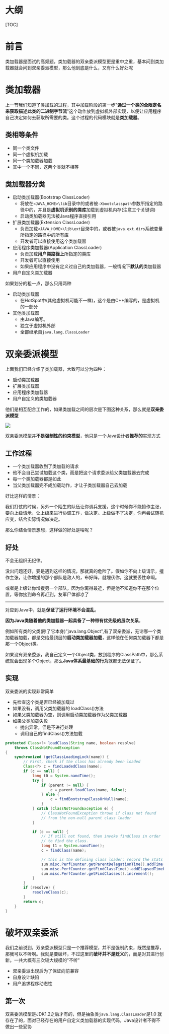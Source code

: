# 大纲



[TOC]

# 前言

类加载器是面试的高频题，类加载器的双亲委派模型更是重中之重，基本问到类加载器就会问到双亲委派模型，那么他到底是什么，又有什么好处呢



# 类加载器

上一节我们知道了类加载的过程，其中加载阶段的第一步"**通过一个类的全限定名来获取描述此类的二进制字节流**"这个动作放到虚拟机外部实现，以便让应用程序自己决定如何去获取所需要的类。这个过程的代码模块就是**类加载器**。



## 类相等条件

- 同一个类文件
- 同一个虚拟机加载
- 同一个类加载器加载
- 其中一个不同，这两个类就不相等



## 类加载器分类

- 启动类加载器(Bootstrap ClassLoader)
  - 将放在`<JAVA_HOME>\lib`目录中的或者被`-Xbootclasspath`参数所指定的路径中的，并且是**虚拟机识别的类库**加载到虚拟机内存(注意三个关键词)
  - 启动类加载器无法被Java程序直接引用
- 扩展类加载器(Extension ClassLoader)
  - 负责加载`<JAVA_HOME>\lib\ext`目录中的，或者被`java.ext.dirs`系统变量所指定的路径中的所有库
  - 开发者可以直接使用这个类加载器
- 应用程序类加载器(Application ClassLoader)
  - 负责加载**用户类路径上**所指定的类库
  - 开发者可以直接使用
  - 如果应用程序中没有定义过自己的类加载器，一般情况下**默认的**类加载器
- 用户自定义类加载器

如果划分的粗一点，那么只用两种

- 启动类加载器
  - 在HotSpot中(其他虚拟机可能不一样)，这个是由C++编写的，是虚拟机的一部分
- 其他类加载器
  - 由Java编写。
  - 独立于虚拟机外部
  - 全部继承自`java.lang.ClassLoader`

# 双亲委派模型

上面我们已经介绍了类加载器，大致可以分为四种：

- 启动类加载器
- 扩展类加载器
- 应用程序类加载器
- 用户自定义的类加载器

他们是相互配合工作的，如果类加载之间的层次是下图这种关系，那么就是**双亲委派模型**

![](img/Xnip2019-05-07_22-34-48.jpg)

双亲委派模型并**不是强制性的约束模型**，他只是一个Java设计者**推荐的**实现方式

## 工作过程

- 一个类加载器收到了类加载的请求
- 他不会自己尝试加载这个类，而是把这个请求委派给父类加载器去完成
- 每一个类加载器都是如此
- 当父类加载器完不成加载动作，才让子类加载器自己去加载

好比这样的情景：

我们打仗的时候，另外一个陌生的队伍让你调兵支援，这个时候你不能擅作主张，要向上级请示，让上级来进行协调工作，做决定。上级做不了决定，你再尝试随机应变，结合实际情况做决定。

那么你结合情景想想，这样做的好处是啥呢？

## 好处

不会无组织无纪律。

没出问题还好，要是遇到这样的情况，那就真的危险了。假如你不向上级请示，擅作主张，让你增援的那个部队是敌人的，布好阵，就埋伏你，这就要丢性命啊。

或者是上级让你增援另一个部队，因为你离得最近，但是他不知道你不在那个位置，等你接到命令再赶到，友军尸体都凉了

------------------

对应到Java中，就是**保证了运行环境不会混乱**。

**因为Java类随着他的类加载器一起具备了一种带有优先级的层次关系**，

例如所有类的父类(除了它本身)"java.lang.Object",有了双亲委派，无论哪一个类加载器加载，都是交给最顶层的**启动类加载器加载**，这样他在任何类加载器下都是那一个Object类。

如果没有双亲委派，我自己定义一个Object类，放到程序的ClassPath中，那么系统就会出现多个Object，那么**Java体系最基础的行为**就都无法保证了。

## 实现

双亲委派的实现非常简单

- 先检查这个类是否已经被加载过
- 如果没有，调用父类加载器的 loadClass()方法
- 如果父类加载器为空，则调用启动类加载器作为父类加载器
- 如果父类加载失败
  - 抛出异常，但是不进行处理
  - 调用自己的findClass()方法加载

```java
protected Class<?> loadClass(String name, boolean resolve)
    throws ClassNotFoundException
{
    synchronized (getClassLoadingLock(name)) {
        // First, check if the class has already been loaded
        Class<?> c = findLoadedClass(name);
        if (c == null) {
            long t0 = System.nanoTime();
            try {
                if (parent != null) {
                    c = parent.loadClass(name, false);
                } else {
                    c = findBootstrapClassOrNull(name);
                }
            } catch (ClassNotFoundException e) {
                // ClassNotFoundException thrown if class not found
                // from the non-null parent class loader
            }

            if (c == null) {
                // If still not found, then invoke findClass in order
                // to find the class.
                long t1 = System.nanoTime();
                c = findClass(name);

                // this is the defining class loader; record the stats
                sun.misc.PerfCounter.getParentDelegationTime().addTime(t1 - t0);
                sun.misc.PerfCounter.getFindClassTime().addElapsedTimeFrom(t1);
                sun.misc.PerfCounter.getFindClasses().increment();
            }
        }
        if (resolve) {
            resolveClass(c);
        }
        return c;
    }
}
```

# 破坏双亲委派

我们之前说到，双亲委派模型只是一个推荐模型，并不是强制约束，既然是推荐，那我可以不听啊。我就是要破坏，不过这里的**破坏并不是贬义**的，而是对其进行创新。一共大概有三次较大规模的"不听"

- 双亲委派出现后为了保证向前兼容
- 自身设计缺陷
- 用户追求程序动态性

## 第一次

双亲委派模型是JDK1.2之后才有的，但是抽象类`java.lang.ClassLoader`是1.0 就存在了的，面对已经存在的用户自定义类加载器的实现代码，Java设计者不得不做出一些妥协